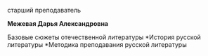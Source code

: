 старший преподаватель



**Межевая Дарья Александровна**

Базовые сюжеты отечественной литературы
	*История русской литературы
	*Методика преподавания русской литературы